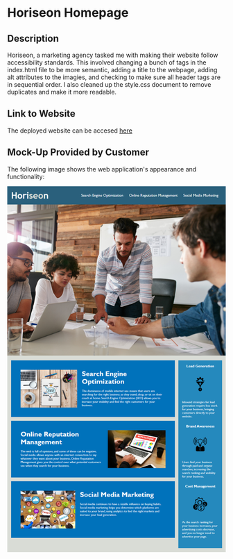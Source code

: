  # Horiseon Homepage

## Description

Horiseon, a marketing agency tasked me with making their website follow accessibility standards. This involved changing a bunch of tags in the index.html file to be more semantic, adding a title to the webpage, adding alt attributes to the imagies, and checking to make sure all header tags are in sequential order. I also cleaned up the style.css document to remove duplicates and make it more readable.


## Link to Website
The deployed website can be accesed [here](https://wald14.github.io/semantic-html/)


## Mock-Up Provided by Customer

The following image shows the web application's appearance and functionality:

![The Horiseon webpage includes a navigation bar, a header image, and cards with text and images at the bottom of the page.](./assets/images/01-html-css-git-homework-demo.png)
